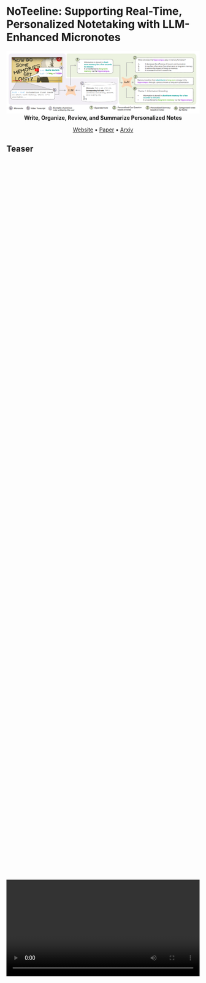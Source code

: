 # NoTeeline: Supporting Real-Time, Personalized Notetaking with LLM-Enhanced Micronotes

<p align = "center">
    <img src="Assets/summary.png" alt="NoTeeline Summary" width="600px">
    <br>
    <b>Write, Organize, Review, and Summarize Personalized Notes</b>
</p>

<p align = "center">
    <a target = "_blank" href = "https://noteeline.vercel.app/">Website</a> •
    <a target = "_blank" href = "https://doi.org/10.1145/3708359.3712086">Paper</a> •
    <a target = "_blank" href = "https://arxiv.org/abs/2409.16493">Arxiv</a>
</p>

## Teaser
<div style="display: flex; justify-content: center; align-items: center; height: 100vh;">
  <video width="600" height="600" controls style="max-width: 100%; height: auto;">
    <source src="Assets/noteeline_compressed.mp4" type="video/mp4">
    Your browser does not support the video tag.
  </video>
</div>

You can also watch the teaser in [YouTube](https://www.youtube.com/watch?v=UUWTUbET86I) <br />

<div align="center">
  <a href="https://youtu.be/UUWTUbET86I" title="NoTeeline">
    <img src="https://img.youtube.com/vi/UUWTUbET86I/1.jpg" height="100" alt="NoTeeline">
  </a>
</div>

## News
- `[31-01-2025]` Updated readme, motivated by [webarena](https://github.com/web-arena-x/webarena)
- `[28-01-2025]` The micronotes can be expanded using the openai api which produces streamlined real-time output
- `[28-01-2025]` A personal openai api key is to be provided in the landing page of NoTeeline for the app to work
- `[28-01-2025]` NoTeeline got featured in huggingface, [link](https://huggingface.co/papers/2409.16493)

## Local Development
 - Clone the repo using the following command:
	`$ git clone https://github.com/oaishi/NoTeeline.git`
- If *npm* is the desired package manager, then just replace the command:
	- `yarn` with the command `npm install`
	- `yarn dev` with the command `npm run dev`

### Frontend
- `cd` into the folder **Frontend** Run `yarn` to install all the necessary packages
- While the current working directory is **Frontend**, run the command `yarn dev` to start the frontend

### Backend
- In order to start the server, `cd` into the **Backend** folder and run `yarn` to install all the necessary packages for the backend server
- While being in the **Backend** directory, run the command `node index.js` to start the server at port 3000
- The file `transcript.py` is originally used in a flask-based server to send transcript of youtube videos. When developing in a physical machine (**not cloud**), it could be transformed into a js code to be used by the server file `index.js`

## Citation
If you use the NoTeeline code or data, please cite our paper:
```
@inproceedings{faria2025noteeline,
  author = {Faria Huq, Abdus Samee, David Chuan-En Lin, Alice Xiaodi Tang, and Jeffrey P Bigham},
  title = {NoTeeline: Supporting Real-Time, Personalized Notetaking with LLM-Enhanced Micronotes},
  year = {2025},
  publisher = {Association for Computing Machinery},
  address = {New York, NY, USA},
  booktitle = {Proceedings of the 30th International Conference on Intelligent User Interfaces},
  numpages = {18},
  location = {Cagliari, Italy}
}
```
